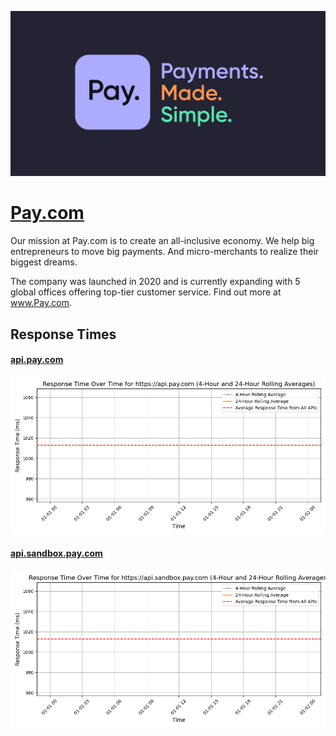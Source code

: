 [![Visit Pay.com](imagePreview.jpg)](https://pay.com)

# [Pay.com](https://pay.com)

Our mission at Pay.com is to create an all-inclusive economy.
We help big entrepreneurs to move big payments. And micro-merchants to realize their biggest dreams.


The company was launched in 2020 and is currently expanding with 5 global offices offering top-tier customer service. Find out more at www.Pay.com.

## Response Times

#### [api.pay.com](https://api.pay.com)

![api.pay.com](response-time-charts/6170692e7061792e636f6d.png)
#### [api.sandbox.pay.com](https://api.sandbox.pay.com)

![api.sandbox.pay.com](response-time-charts/6170692e73616e64626f782e7061792e636f6d.png)
